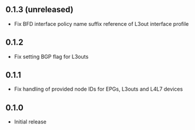 ## 0.1.3 (unreleased)

- Fix BFD interface policy name suffix reference of L3out interface profile

## 0.1.2

- Fix setting BGP flag for L3outs

## 0.1.1

- Fix handling of provided node IDs for EPGs, L3outs and L4L7 devices

## 0.1.0

- Initial release
